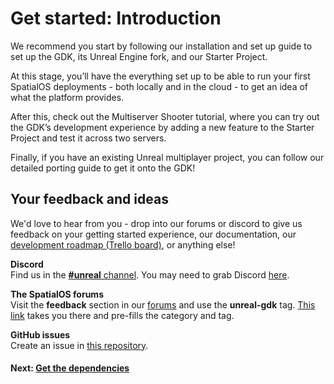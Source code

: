 # Get started: Introduction

We recommend you start by following our installation and set up guide to set up the GDK, its Unreal Engine fork, and our Starter Project. 

At this stage, you’ll have the everything set up to be able to run your first SpatialOS deployments - both locally and in the cloud - to get an idea of what the platform provides.

After this, check out the Multiserver Shooter tutorial, where you can try out the GDK’s development experience by adding a new feature to the Starter Project and test it across two servers.

Finally, if you have an existing Unreal multiplayer project, you can follow our detailed porting guide to get it onto the GDK!

## Your feedback and ideas

We'd love to hear from you - drop into our forums or discord to give us feedback on your getting started experience, our documentation, our [development roadmap (Trello board)](https://trello.com/b/7wtbtwmL/unreal-gdk-roadmap), or anything else!

**Discord**</br>
Find us in the [**#unreal** channel](https://discordapp.com/channels/311273633307951114/339471548647866368). You may need to grab Discord [here](https://discordapp.com/).

**The SpatialOS forums**</br>
Visit the **feedback** section in our [forums](https://forums.improbable.io/) and use the **unreal-gdk** tag. [This link](https://forums.improbable.io/new-topic?category=Feedback&tags=unreal-gdk) takes you there and pre-fills the category and tag.

**GitHub issues**</br>
Create an issue in [this repository](https://github.com/spatialos/UnrealGDK/issues).

#### Next: [Get the dependencies]({{urlRoot}}/content/get-started/1-dependencies.md)